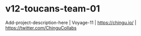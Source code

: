 # v12-toucans-team-01
Add-project-description-here | Voyage-11 | https://chingu.io/ | https://twitter.com/ChinguCollabs
